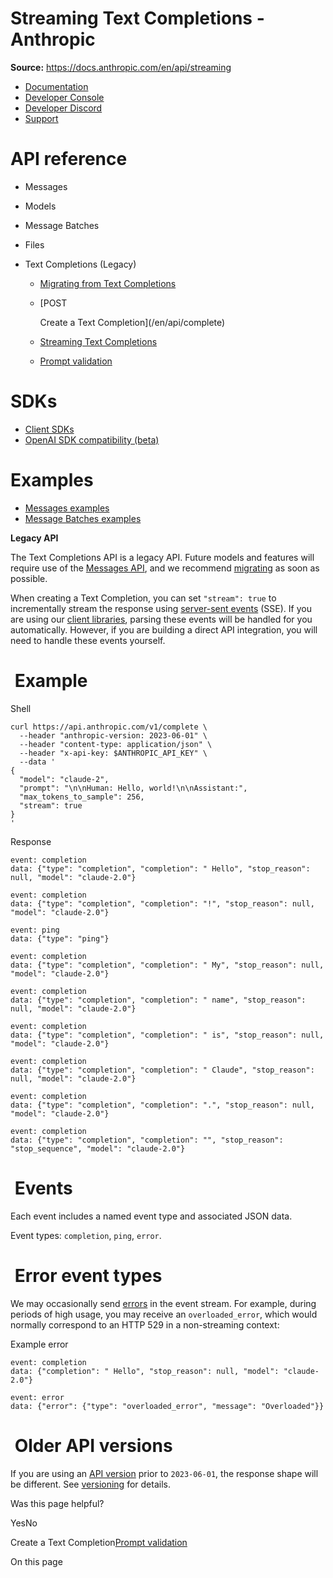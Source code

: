 # Streaming Text Completions - Anthropic

**Source:** https://docs.anthropic.com/en/api/streaming

- [Documentation](/en/home)
- [Developer Console](https://console.anthropic.com/)
- [Developer Discord](https://www.anthropic.com/discord)
- [Support](https://support.anthropic.com/)

# API reference

* Messages
* Models
* Message Batches
* Files
* Text Completions (Legacy)

  + [Migrating from Text Completions](/en/api/migrating-from-text-completions-to-messages)
  + [POST

    Create a Text Completion](/en/api/complete)
  + [Streaming Text Completions](/en/api/streaming)
  + [Prompt validation](/en/api/prompt-validation)

# SDKs

* [Client SDKs](/en/api/client-sdks)
* [OpenAI SDK compatibility (beta)](/en/api/openai-sdk)

# Examples

* [Messages examples](/en/api/messages-examples)
* [Message Batches examples](/en/api/messages-batch-examples)

**Legacy API**

The Text Completions API is a legacy API. Future models and features will require use of the [Messages API](/en/api/messages), and we recommend [migrating](/en/api/migrating-from-text-completions-to-messages) as soon as possible.

When creating a Text Completion, you can set `"stream": true` to incrementally stream the response using [server-sent events](https://developer.mozilla.org/en-US/docs/Web/API/Server-sent%5Fevents/Using%5Fserver-sent%5Fevents) (SSE). If you are using our [client libraries](/en/api/client-sdks), parsing these events will be handled for you automatically. However, if you are building a direct API integration, you will need to handle these events yourself.

# [​](#example) Example

Shell

```
curl https://api.anthropic.com/v1/complete \
  --header "anthropic-version: 2023-06-01" \
  --header "content-type: application/json" \
  --header "x-api-key: $ANTHROPIC_API_KEY" \
  --data '
{
  "model": "claude-2",
  "prompt": "\n\nHuman: Hello, world!\n\nAssistant:",
  "max_tokens_to_sample": 256,
  "stream": true
}
'

```

Response

```
event: completion
data: {"type": "completion", "completion": " Hello", "stop_reason": null, "model": "claude-2.0"}

event: completion
data: {"type": "completion", "completion": "!", "stop_reason": null, "model": "claude-2.0"}

event: ping
data: {"type": "ping"}

event: completion
data: {"type": "completion", "completion": " My", "stop_reason": null, "model": "claude-2.0"}

event: completion
data: {"type": "completion", "completion": " name", "stop_reason": null, "model": "claude-2.0"}

event: completion
data: {"type": "completion", "completion": " is", "stop_reason": null, "model": "claude-2.0"}

event: completion
data: {"type": "completion", "completion": " Claude", "stop_reason": null, "model": "claude-2.0"}

event: completion
data: {"type": "completion", "completion": ".", "stop_reason": null, "model": "claude-2.0"}

event: completion
data: {"type": "completion", "completion": "", "stop_reason": "stop_sequence", "model": "claude-2.0"}

```

# [​](#events) Events

Each event includes a named event type and associated JSON data.

Event types: `completion`, `ping`, `error`.

# [​](#error-event-types) Error event types

We may occasionally send [errors](/en/api/errors) in the event stream. For example, during periods of high usage, you may receive an `overloaded_error`, which would normally correspond to an HTTP 529 in a non-streaming context:

Example error

```
event: completion
data: {"completion": " Hello", "stop_reason": null, "model": "claude-2.0"}

event: error
data: {"error": {"type": "overloaded_error", "message": "Overloaded"}}

```

# [​](#older-api-versions) Older API versions

If you are using an [API version](/en/api/versioning) prior to `2023-06-01`, the response shape will be different. See [versioning](/en/api/versioning) for details.

Was this page helpful?

YesNo

Create a Text Completion[Prompt validation](/en/api/prompt-validation)

On this page
